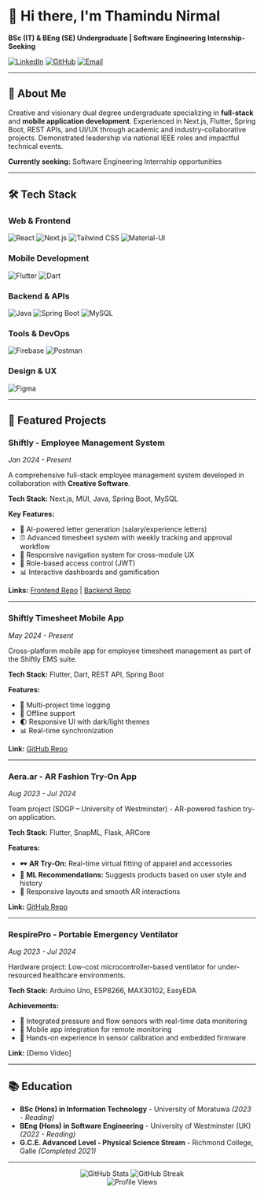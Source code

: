# 👋 Hi there, I'm Thamindu Nirmal

**BSc (IT) & BEng (SE) Undergraduate | Software Engineering Internship-Seeking**

[![LinkedIn](https://img.shields.io/badge/LinkedIn-0077B5?style=for-the-badge&logo=linkedin&logoColor=white)](https://linkedin.com/in/thamindu-nirmal)
[![GitHub](https://img.shields.io/badge/GitHub-100000?style=for-the-badge&logo=github&logoColor=white)](https://github.com/ThaminduNirmal)
[![Email](https://img.shields.io/badge/Email-D14836?style=for-the-badge&logo=gmail&logoColor=white)](mailto:thamindusrinirmal1@gmail.com)

---

## 🚀 About Me

Creative and visionary dual degree undergraduate specializing in **full-stack** and **mobile application development**. Experienced in Next.js, Flutter, Spring Boot, REST APIs, and UI/UX through academic and industry-collaborative projects. Demonstrated leadership via national IEEE roles and impactful technical events.

**Currently seeking:** Software Engineering Internship opportunities

---

## 🛠️ Tech Stack

### **Web & Frontend**
![React](https://img.shields.io/badge/React-20232A?style=for-the-badge&logo=react&logoColor=61DAFB)
![Next.js](https://img.shields.io/badge/Next.js-000000?style=for-the-badge&logo=next.js&logoColor=white)
![Tailwind CSS](https://img.shields.io/badge/Tailwind_CSS-38B2AC?style=for-the-badge&logo=tailwind-css&logoColor=white)
![Material-UI](https://img.shields.io/badge/Material--UI-0081CB?style=for-the-badge&logo=material-ui&logoColor=white)

### **Mobile Development**
![Flutter](https://img.shields.io/badge/Flutter-02569B?style=for-the-badge&logo=flutter&logoColor=white)
![Dart](https://img.shields.io/badge/Dart-0175C2?style=for-the-badge&logo=dart&logoColor=white)

### **Backend & APIs**
![Java](https://img.shields.io/badge/Java-ED8B00?style=for-the-badge&logo=openjdk&logoColor=white)
![Spring Boot](https://img.shields.io/badge/Spring_Boot-6DB33F?style=for-the-badge&logo=spring-boot&logoColor=white)
![MySQL](https://img.shields.io/badge/MySQL-4479A1?style=for-the-badge&logo=mysql&logoColor=white)

### **Tools & DevOps**
![Firebase](https://img.shields.io/badge/Firebase-FFCA28?style=for-the-badge&logo=firebase&logoColor=black)
![Postman](https://img.shields.io/badge/Postman-FF6C37?style=for-the-badge&logo=postman&logoColor=white)

### **Design & UX**
![Figma](https://img.shields.io/badge/Figma-F24E1E?style=for-the-badge&logo=figma&logoColor=white)

---

## 🎯 Featured Projects

### **Shiftly - Employee Management System**
*Jan 2024 - Present*

A comprehensive full-stack employee management system developed in collaboration with **Creative Software**.

**Tech Stack:** Next.js, MUI, Java, Spring Boot, MySQL

**Key Features:**
- 🤖 AI-powered letter generation (salary/experience letters)
- ⏰ Advanced timesheet system with weekly tracking and approval workflow
- 🎨 Responsive navigation system for cross-module UX
- 🔐 Role-based access control (JWT)
- 📊 Interactive dashboards and gamification

**Links:** [Frontend Repo](https://github.com/LalalnaGurusinghe/Shiftly-EMS-FrontEnd-Creative_software) | [Backend Repo](https://github.com/LalalnaGurusinghe/Shiftly-EMS-Backend-Creative_software)

---

### **Shiftly Timesheet Mobile App**
*May 2024 - Present*

Cross-platform mobile app for employee timesheet management as part of the Shiftly EMS suite.

**Tech Stack:** Flutter, Dart, REST API, Spring Boot

**Features:**
- 📱 Multi-project time logging
- 🔄 Offline support
- 🌓 Responsive UI with dark/light themes
- 📊 Real-time synchronization

**Link:** [GitHub Repo](https://github.com/ThaminduNirmal/Shiftly_Mobile_App)

---

### **Aera.ar - AR Fashion Try-On App**
*Aug 2023 - Jul 2024*

Team project (SDGP – University of Westminster) - AR-powered fashion try-on application.

**Tech Stack:** Flutter, SnapML, Flask, ARCore

**Features:**
- 🕶️ **AR Try-On:** Real-time virtual fitting of apparel and accessories
- 🧠 **ML Recommendations:** Suggests products based on user style and history
- 📱 Responsive layouts and smooth AR interactions

**Link:** [GitHub Repo](https://github.com/Karunasekara2000/Aera)

---

### **RespirePro - Portable Emergency Ventilator**
*Aug 2023 - Jul 2024*

Hardware project: Low-cost microcontroller-based ventilator for under-resourced healthcare environments.

**Tech Stack:** Arduino Uno, ESP8266, MAX30102, EasyEDA

**Achievements:**
- 🔧 Integrated pressure and flow sensors with real-time data monitoring
- 📱 Mobile app integration for remote monitoring
- 🎯 Hands-on experience in sensor calibration and embedded firmware

**Link:** [Demo Video]

---

## 📚 Education

- **BSc (Hons) in Information Technology** - University of Moratuwa *(2023 - Reading)*
- **BEng (Hons) in Software Engineering** - University of Westminster (UK) *(2022 - Reading)*
- **G.C.E. Advanced Level - Physical Science Stream** - Richmond College, Galle *(Completed 2021)*

---

<div align="center">
  <img src="https://github-readme-stats.vercel.app/api?username=ThaminduNirmal&show_icons=true&theme=radical&hide_border=true&bg_color=0d1117&title_color=58a6ff&text_color=c9d1d9&icon_color=58a6ff" alt="GitHub Stats" />
  <img src="https://github-readme-streak-stats.herokuapp.com/?user=ThaminduNirmal&theme=radical&hide_border=true&background=0d1117&stroke=58a6ff&ring=58a6ff&fire=58a6ff&currStreakNum=c9d1d9&sideNums=c9d1d9&currStreakLabel=58a6ff&sideLabels=58a6ff&dates=c9d1d9" alt="GitHub Streak" />
</div>

<div align="center">
  <img src="https://komarev.com/ghpvc/?username=ThaminduNirmal&style=flat-square&color=58a6ff&label=Profile+Views" alt="Profile Views" />
</div>

